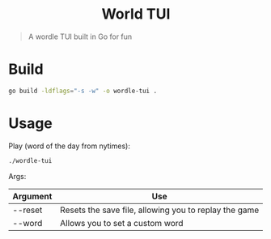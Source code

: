 <h1 align="center">World TUI</h1>

> A wordle TUI built in Go for fun

# Build

```sh
go build -ldflags="-s -w" -o wordle-tui .
```

# Usage

Play (word of the day from nytimes):
```sh
./wordle-tui
```

Args:

| Argument | Use |
|----------|-----|
| --reset  | Resets the save file, allowing you to replay the game |
| --word <word> | Allows you to set a custom word |